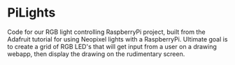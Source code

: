 # PiLights
Code for our RGB light controlling RaspberryPi project, built from the Adafruit tutorial for using Neopixel lights with a RaspberryPi. Ultimate goal is to create a grid of RGB LED's that will get input from a user on a drawing webapp, then display the drawing on the rudimentary screen.
